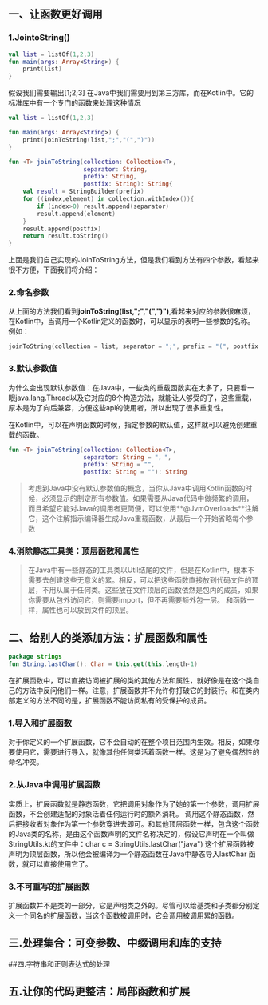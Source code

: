 ## 一、让函数更好调用

### 1.JointoString()
```kotlin
val list = listOf(1,2,3)
fun main(args: Array<String>) {
    print(list)
}
```
假设我们需要输出[1;2;3] 在Java中我们需要用到第三方库，而在Kotlin中。它的标准库中有一个专门的函数来处理这种情况

```kotlin
val list = listOf(1,2,3)

fun main(args: Array<String>) {
    print(joinToString(list,";","(",")"))
}

fun <T> joinToString(collection: Collection<T>,
                     separator: String,
                     prefix: String,
                     postfix: String): String{
    val result = StringBuilder(prefix)
    for ((index,element) in collection.withIndex()){
        if (index>0) result.append(separator)
        result.append(element)
    }
    result.append(postfix)
    return result.toString()
}
```
上面是我们自己实现的JoinToString方法，但是我们看到方法有四个参数，看起来很不方便，下面我们将介绍：

### 2.命名参数

从上面的方法我们看到**joinToString(list,";","(",")")**,看起来对应的参数很麻烦，在Kotlin中，当调用一个Kotlin定义的函数时，可以显示的表明一些参数的名称。例如：

```kotlin
joinToString(collection = list, separator = ";", prefix = "(", postfix = ")")
```
### 3.默认参数值
为什么会出现默认参数值：在Java中，一些类的重载函数实在太多了，只要看一眼java.lang.Thread以及它对应的8个构造方法，就能让人够受的了，这些重载，原本是为了向后兼容，方便这些api的使用者，所以出现了很多重复性。

在Kotlin中，可以在声明函数的时候，指定参数的默认值，这样就可以避免创建重载的函数。

```kotlin
fun <T> joinToString(collection: Collection<T>,
                     separator: String = "，",
                     prefix: String = "",
                     postfix: String = ""): String
```

> 考虑到Java中没有默认参数值的概念，当你从Java中调用Kotlin函数的时候，必须显示的制定所有参数值。如果需要从Java代码中做频繁的调用，而且希望它能对Java的调用者更简便，可以使用**@JvmOverloads**注解它，这个注解指示编译器生成Java重载函数，从最后一个开始省略每个参数

### 4.消除静态工具类：顶层函数和属性

> 在Java中有一些静态的工具类以Util结尾的文件，但是在Kotlin中，根本不需要去创建这些无意义的累。相反，可以把这些函数直接放到代码文件的顶层，不用从属于任何类。这些放在文件顶层的函数依然是包内的成员，如果你需要从包外访问它，则需要import，但不再需要额外包一层。
> 和函数一样，属性也可以放到文件的顶层。

## 二、给别人的类添加方法：扩展函数和属性

```kotlin
package strings
fun String.lastChar(): Char = this.get(this.length-1)
```

在扩展函数中，可以直接访问被扩展的类的其他方法和属性，就好像是在这个类自己的方法中反问他们一样。注意，扩展函数并不允许你打破它的封装行。和在类内部定义的方法不同的是，扩展函数不能访问私有的受保护的成员。

### 1.导入和扩展函数

对于你定义的一个扩展函数，它不会自动的在整个项目范围内生效。相反，如果你要使用它，需要进行导入，就像其他任何类活着函数一样。这是为了避免偶然性的命名冲突。

### 2.从Java中调用扩展函数

实质上，扩展函数就是静态函数，它把调用对象作为了她的第一个参数，调用扩展函数，不会创建适配的对象活着任何运行时的额外消耗。
调用这个静态函数，然后把接收者对象作为第一个参数穿进去即可。和其他顶层函数一样，包含这个函数的Java类的名称，是由这个函数声明的文件名称决定的，假设它声明在一个叫做StringUtils.kt的文件中：char c = StringUtils.lastChar("java")
这个扩展函数被声明为顶层函数，所以他会被编译为一个静态函数在Java中静态导入lastChar 函数，就可以直接使用它了。

### 3.不可重写的扩展函数

扩展函数并不是类的一部分，它是声明类之外的。尽管可以给基类和子类都分别定义一个同名的扩展函数，当这个函数被调用时，它会调用被调用累的函数。

## 三.处理集合：可变参数、中缀调用和库的支持

##四.字符串和正则表达式的处理

## 五.让你的代码更整洁：局部函数和扩展